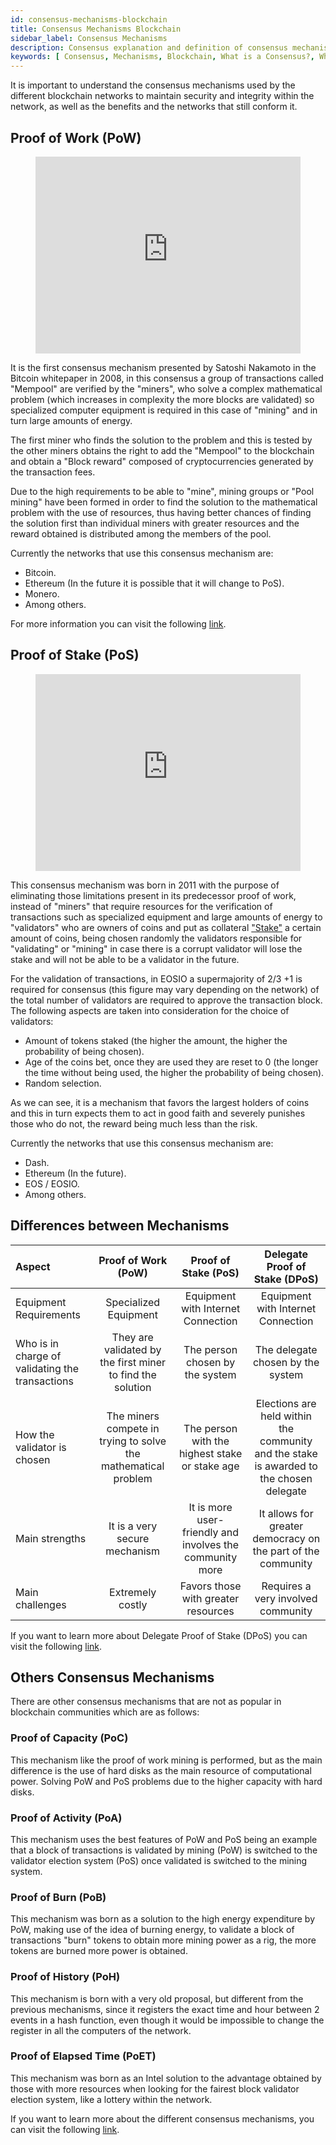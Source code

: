```yaml
---
id: consensus-mechanisms-blockchain
title: Consensus Mechanisms Blockchain
sidebar_label: Consensus Mechanisms
description: Consensus explanation and definition of consensus mechanisms for the blockchain
keywords: [ Consensus, Mechanisms, Blockchain, What is a Consensus?, What is a Consensus for?, Consensus Mechanisms ]
---
```


It is important to understand the consensus mechanisms used by the different blockchain networks to maintain security and integrity within the network, as well as the benefits and the networks that still conform it.

## Proof of Work (PoW)

<figure class="video_container">
  <iframe width="100%" height="315" src="https://www.youtube.com/embed/3EUAcxhuoU4" frameborder="0" allowfullscreen="true"> </iframe>
</figure>

It is the first consensus mechanism presented by Satoshi Nakamoto in the Bitcoin whitepaper in 2008, in this consensus a group of transactions called "Mempool" are verified by the "miners", who solve a complex mathematical problem (which increases in complexity the more blocks are validated) so specialized computer equipment is required in this case of "mining" and in turn large amounts of energy.

The first miner who finds the solution to the problem and this is tested by the other miners obtains the right to add the "Mempool" to the blockchain and obtain a "Block reward" composed of cryptocurrencies generated by the transaction fees.

Due to the high requirements to be able to "mine", mining groups or "Pool mining" have been formed in order to find the solution to the mathematical problem with the use of resources, thus having better chances of finding the solution first than individual miners with greater resources and the reward obtained is distributed among the members of the pool.

Currently the networks that use this consensus mechanism are:

- Bitcoin.
- Ethereum (In the future it is possible that it will change to PoS).
- Monero.
- Among others.

For more information you can visit the following [link](https://guide.eoscostarica.io/docs/tools/glossary#proof-of-work).

## Proof of Stake (PoS)

<figure class="video_container">
  <iframe width="100%" height="315" src="https://www.youtube.com/embed/psKDXvXdr7k" frameborder="0" allowfullscreen="true"> </iframe>
</figure>

This consensus mechanism was born in 2011 with the purpose of eliminating those limitations present in its predecessor proof of work, instead of "miners" that require resources for the verification of transactions such as specialized equipment and large amounts of energy to "validators" who are owners of coins and put as collateral ["Stake"](https://guide.eoscostarica.io/docs/tools/glossary/#stake) a certain amount of coins, being chosen randomly the validators responsible for "validating" or "mining" in case there is a corrupt validator will lose the stake and will not be able to be a validator in the future.

For the validation of transactions, in EOSIO a supermajority of 2/3 +1 is required for consensus (this figure may vary depending on the network) of the total number of validators are required to approve the transaction block. The following aspects are taken into consideration for the choice of validators:

- Amount of tokens staked (the higher the amount, the higher the probability of being chosen).
- Age of the coins bet, once they are used they are reset to 0 (the longer the time without being used, the higher the probability of being chosen).
- Random selection.

As we can see, it is a mechanism that favors the largest holders of coins and this in turn expects them to act in good faith and severely punishes those who do not, the reward being much less than the risk.

Currently the networks that use this consensus mechanism are:

- Dash.
- Ethereum (In the future).
- EOS / EOSIO.
- Among others.

## Differences between Mechanisms

| Aspect | Proof of Work (PoW) | Proof of Stake (PoS) | Delegate Proof of Stake (DPoS) |
| :---- | :----: | :----: | :----: |  
| Equipment Requirements | Specialized Equipment | Equipment with Internet Connection | Equipment with Internet Connection |  
| Who is in charge of validating the transactions | They are validated by the first miner to find the solution | The person chosen by the system | The delegate chosen by the system | The delegate chosen by the system |
| How the validator is chosen | The miners compete in trying to solve the mathematical problem | The person with the highest stake or stake age | Elections are held within the community and the stake is awarded to the chosen delegate | The person with the highest stake or stake age | The person with the highest stake or stake age is chosen
| Main strengths | It is a very secure mechanism | It is more user-friendly and involves the community more | It allows for greater democracy on the part of the community | It is a very safe mechanism
| Main challenges | Extremely costly | Favors those with greater resources | Requires a very involved community |

If you want to learn more about Delegate Proof of Stake (DPoS) you can visit the following [link](https://guide.eoscostarica.io/docs/eos-learn/consensus-mechanism#delegated-proof-of-stake-dpos).

## Others Consensus Mechanisms

There are other consensus mechanisms that are not as popular in blockchain communities which are as follows:

### Proof of Capacity (PoC)

This mechanism like the proof of work mining is performed, but as the main difference is the use of hard disks as the main resource of computational power. Solving PoW and PoS problems due to the higher capacity with hard disks.

### Proof of Activity (PoA)

This mechanism uses the best features of PoW and PoS being an example that a block of transactions is validated by mining (PoW) is switched to the validator election system (PoS) once validated is switched to the mining system.

### Proof of Burn (PoB)

This mechanism was born as a solution to the high energy expenditure by PoW, making use of the idea of burning energy, to validate a block of transactions "burn" tokens to obtain more mining power as a rig, the more tokens are burned more power is obtained.

### Proof of History (PoH)

This mechanism is born with a very old proposal, but different from the previous mechanisms, since it registers the exact time and hour between 2 events in a hash function, even though it would be impossible to change the register in all the computers of the network.

### Proof of Elapsed Time (PoET)

This mechanism was born as an Intel solution to the advantage obtained by those with more resources when looking for the fairest block validator election system, like a lottery within the network.


If you want to learn more about the different consensus mechanisms, you can visit the following [link](https://www.allerin.com/blog/8-blockchain-consensus-mechanisms-you-should-know-about).
